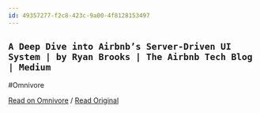 ```yaml
---
id: 49357277-f2c8-423c-9a00-4f8128153497
---
```


## `A Deep Dive into Airbnb’s Server-Driven UI System | by Ryan Brooks | The Airbnb Tech Blog | Medium`
#Omnivore

[Read on Omnivore](https://omnivore.app/me/a-deep-dive-into-airbnb-s-server-driven-ui-system-by-ryan-brooks-18f9a9fc62d) / [Read Original](https://medium.com/airbnb-engineering/a-deep-dive-into-airbnbs-server-driven-ui-system-842244c5f5)


